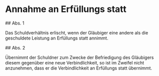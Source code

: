 # Annahme an Erfüllungs statt



\#\# Abs. 1

 Das Schuldverhältnis erlischt, wenn der Gläubiger eine andere als die geschuldete Leistung an Erfüllungs statt annimmt.

\#\# Abs. 2

 Übernimmt der Schuldner zum Zwecke der Befriedigung des Gläubigers diesem gegenüber eine neue Verbindlichkeit, so ist im Zweifel nicht anzunehmen, dass er die Verbindlichkeit an Erfüllungs statt übernimmt. 

